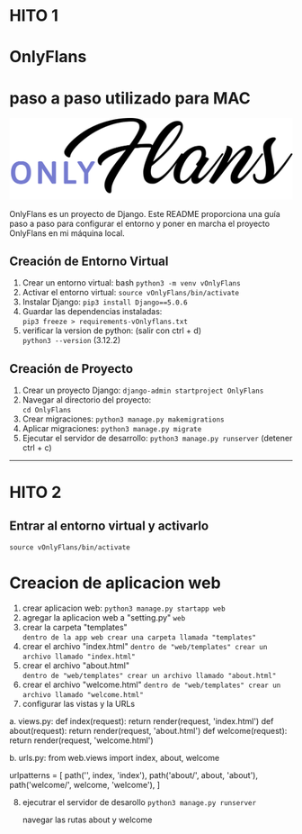 # HITO 1 
# OnlyFlans
# paso a paso utilizado para MAC

![OnlyFlans Logo](./OnlyFlans.png)

OnlyFlans es un proyecto de Django. Este README proporciona una guía paso a paso para configurar el entorno y poner en marcha el proyecto OnlyFlans en mi máquina local.

## Creación de Entorno Virtual

1. Crear un entorno virtual:
   bash
   ```python3 -m venv vOnlyFlans```
2. Activar el entorno virtual:
   ```source vOnlyFlans/bin/activate```
3. Instalar Django: 
   ```pip3 install Django==5.0.6```
4. Guardar las dependencias instaladas:    
   ```pip3 freeze > requirements-vOnlyflans.txt```
5. verificar la version de python: (salir con ctrl + d)  
   ```python3 --version``` (3.12.2)

## Creación de Proyecto
1. Crear un proyecto Django:
   ```django-admin startproject OnlyFlans```
2. Navegar al directorio del proyecto:   
   ```cd OnlyFlans```
3. Crear migraciones: 
   ```python3 manage.py makemigrations```
4. Aplicar migraciones:
   ```python3 manage.py migrate```
5. Ejecutar el servidor de desarrollo: 
   ```python3 manage.py runserver``` (detener ctrl + c)

__________________________________________________________________

# HITO 2 

## Entrar al entorno virtual y activarlo
    source vOnlyFlans/bin/activate

# Creacion de aplicacion web 

1. crear aplicacion web:
   ```python3 manage.py startapp web```
2. agregar la aplicacion web a "setting.py"
   ```web```
3. crear la carpeta "templates"   
   ```dentro de la app web crear una carpeta llamada "templates"```
4. crear el archivo "index.html"
   ```dentro de "web/templates" crear un archivo llamado "index.html"```
5. crear el archivo "about.html"   
   ```dentro de "web/templates" crear un archivo llamado "about.html"```
6. crear el archivo "welcome.html"
   ```dentro de "web/templates" crear un archivo llamado "welcome.html"```
7. configurar las vistas y la URLs
   
 a. views.py:
   def index(request):
       return render(request, 'index.html')
   def about(request):
       return render(request, 'about.html')
   def welcome(request):
      return render(request, 'welcome.html')

      
 b. urls.py:
   from web.views import index, about, welcome  

   urlpatterns = [
    path('', index, 'index'),
    path('about/', about, 'about'),
    path('welcome/', welcome, 'welcome'),
]    

8. ejecutrar el servidor de desarollo 
   ```python3 manage.py runserver```

   navegar las rutas about y welcome
